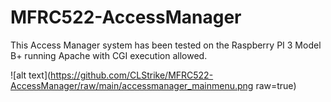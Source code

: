# MFRC522-AccessManager

This Access Manager system has been tested on the Raspberry PI 3 Model B+ running Apache with CGI execution allowed.



![alt text](https://github.com/CLStrike/MFRC522-AccessManager/raw/main/accessmanager_mainmenu.png raw=true)
